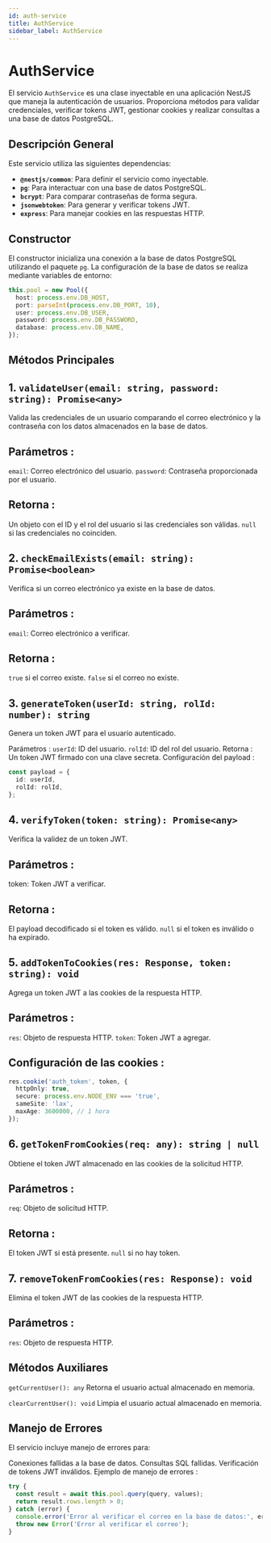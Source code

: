 ```yaml
---
id: auth-service
title: AuthService
sidebar_label: AuthService
---
```


# AuthService

El servicio `AuthService` es una clase inyectable en una aplicación NestJS que maneja la autenticación de usuarios. Proporciona métodos para validar credenciales, verificar tokens JWT, gestionar cookies y realizar consultas a una base de datos PostgreSQL.

## Descripción General

Este servicio utiliza las siguientes dependencias:
- **`@nestjs/common`**: Para definir el servicio como inyectable.
- **`pg`**: Para interactuar con una base de datos PostgreSQL.
- **`bcrypt`**: Para comparar contraseñas de forma segura.
- **`jsonwebtoken`**: Para generar y verificar tokens JWT.
- **`express`**: Para manejar cookies en las respuestas HTTP.

## Constructor

El constructor inicializa una conexión a la base de datos PostgreSQL utilizando el paquete `pg`. La configuración de la base de datos se realiza mediante variables de entorno:

```typescript
this.pool = new Pool({
  host: process.env.DB_HOST,
  port: parseInt(process.env.DB_PORT, 10),
  user: process.env.DB_USER,
  password: process.env.DB_PASSWORD,
  database: process.env.DB_NAME,
});
```

## Métodos Principales
## 1. `validateUser(email: string, password: string): Promise<any>`
Valida las credenciales de un usuario comparando el correo electrónico y la contraseña con los datos almacenados en la base de datos.

## Parámetros :
`email`: Correo electrónico del usuario.
`password`: Contraseña proporcionada por el usuario.
## Retorna :
Un objeto con el ID y el rol del usuario si las credenciales son válidas.
`null` si las credenciales no coinciden.

## 2. `checkEmailExists(email: string): Promise<boolean>`
Verifica si un correo electrónico ya existe en la base de datos.

## Parámetros :
`email`: Correo electrónico a verificar.
## Retorna :
`true` si el correo existe.
`false` si el correo no existe.

## 3. `generateToken(userId: string, rolId: number): string`
Genera un token JWT para el usuario autenticado.

Parámetros :
`userId`: ID del usuario.
`rolId`: ID del rol del usuario.
Retorna :
Un token JWT firmado con una clave secreta.
Configuración del payload :

```typescript
const payload = {
  id: userId,
  rolId: rolId,
};
```

## 4. `verifyToken(token: string): Promise<any>`
Verifica la validez de un token JWT.

## Parámetros :
token: Token JWT a verificar.
## Retorna :
El payload decodificado si el token es válido.
`null` si el token es inválido o ha expirado.

## 5. `addTokenToCookies(res: Response, token: string): void`
Agrega un token JWT a las cookies de la respuesta HTTP.

## Parámetros :
`res`: Objeto de respuesta HTTP.
`token`: Token JWT a agregar.

## Configuración de las cookies :

```typescript
res.cookie('auth_token', token, {
  httpOnly: true,
  secure: process.env.NODE_ENV === 'true',
  sameSite: 'lax',
  maxAge: 3600000, // 1 hora
});
```

## 6. `getTokenFromCookies(req: any): string | null`
Obtiene el token JWT almacenado en las cookies de la solicitud HTTP.

## Parámetros :
`req`: Objeto de solicitud HTTP.
## Retorna :
El token JWT si está presente.
`null` si no hay token.

## 7. `removeTokenFromCookies(res: Response): void`
Elimina el token JWT de las cookies de la respuesta HTTP.

## Parámetros :
`res`: Objeto de respuesta HTTP.

## Métodos Auxiliares
`getCurrentUser(): any`
Retorna el usuario actual almacenado en memoria.

`clearCurrentUser(): void`
Limpia el usuario actual almacenado en memoria.

## Manejo de Errores
El servicio incluye manejo de errores para:

Conexiones fallidas a la base de datos.
Consultas SQL fallidas.
Verificación de tokens JWT inválidos.
Ejemplo de manejo de errores :

```typescript
try {
  const result = await this.pool.query(query, values);
  return result.rows.length > 0;
} catch (error) {
  console.error('Error al verificar el correo en la base de datos:', error);
  throw new Error('Error al verificar el correo');
}
```